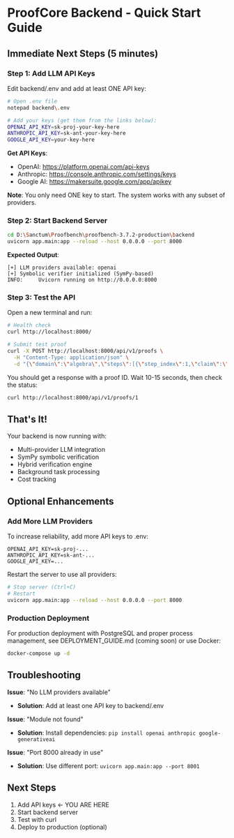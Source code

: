 # ProofCore Backend - Quick Start Guide

## Immediate Next Steps (5 minutes)

### Step 1: Add LLM API Keys

Edit backend/.env and add at least ONE API key:

```bash
# Open .env file
notepad backend\.env

# Add your keys (get them from the links below):
OPENAI_API_KEY=sk-proj-your-key-here
ANTHROPIC_API_KEY=sk-ant-your-key-here
GOOGLE_API_KEY=your-key-here
```

**Get API Keys**:
- OpenAI: https://platform.openai.com/api-keys
- Anthropic: https://console.anthropic.com/settings/keys
- Google AI: https://makersuite.google.com/app/apikey

**Note**: You only need ONE key to start. The system works with any subset of providers.

### Step 2: Start Backend Server

```bash
cd D:\Sanctum\Proofbench\proofbench-3.7.2-production\backend
uvicorn app.main:app --reload --host 0.0.0.0 --port 8000
```

**Expected Output**:
```
[+] LLM providers available: openai
[+] Symbolic verifier initialized (SymPy-based)
INFO:     Uvicorn running on http://0.0.0.0:8000
```

### Step 3: Test the API

Open a new terminal and run:

```bash
# Health check
curl http://localhost:8000/

# Submit test proof
curl -X POST http://localhost:8000/api/v1/proofs \
  -H "Content-Type: application/json" \
  -d "{\"domain\":\"algebra\",\"steps\":[{\"step_index\":1,\"claim\":\"Solve for x\",\"equation\":\"x + 5 = 10\",\"reasoning\":\"Subtract 5 from both sides\",\"dependencies\":[]}]}"
```

You should get a response with a proof ID. Wait 10-15 seconds, then check the status:

```bash
curl http://localhost:8000/api/v1/proofs/1
```

## That's It!

Your backend is now running with:
- Multi-provider LLM integration
- SymPy symbolic verification
- Hybrid verification engine
- Background task processing
- Cost tracking

## Optional Enhancements

### Add More LLM Providers

To increase reliability, add more API keys to .env:

```env
OPENAI_API_KEY=sk-proj-...
ANTHROPIC_API_KEY=sk-ant-...
GOOGLE_API_KEY=...
```

Restart the server to use all providers:
```bash
# Stop server (Ctrl+C)
# Restart
uvicorn app.main:app --reload --host 0.0.0.0 --port 8000
```

### Production Deployment

For production deployment with PostgreSQL and proper process management, see DEPLOYMENT_GUIDE.md (coming soon) or use Docker:

```bash
docker-compose up -d
```

## Troubleshooting

**Issue**: "No LLM providers available"
- **Solution**: Add at least one API key to backend/.env

**Issue**: "Module not found"
- **Solution**: Install dependencies: `pip install openai anthropic google-generativeai`

**Issue**: "Port 8000 already in use"
- **Solution**: Use different port: `uvicorn app.main:app --port 8001`

## Next Steps

1. Add API keys ← YOU ARE HERE
2. Start backend server
3. Test with curl
4. Deploy to production (optional)

